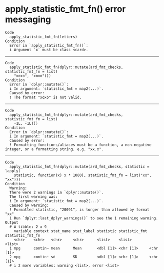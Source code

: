 # apply_statistic_fmt_fn() error messaging

    Code
      apply_statistic_fmt_fn(letters)
    Condition
      Error in `apply_statistic_fmt_fn()`:
      i Argument `x` must be class <card>.

---

    Code
      apply_statistic_fmt_fn(dplyr::mutate(ard_fmt_checks, statistic_fmt_fn = list(
        "xoxo", "xoxo")))
    Condition
      Error in `dplyr::mutate()`:
      i In argument: `statistic_fmt = map2(...)`.
      Caused by error:
      ! The format "xoxo" is not valid.

---

    Code
      apply_statistic_fmt_fn(dplyr::mutate(ard_fmt_checks, statistic_fmt_fn = list(
        -1L, -1L)))
    Condition
      Error in `dplyr::mutate()`:
      i In argument: `statistic_fmt = map2(...)`.
      Caused by error:
      ! Formatting functions/aliases must be a function, a non-negative integer, or a formatting string, e.g. "xx.x".

---

    Code
      apply_statistic_fmt_fn(dplyr::mutate(ard_fmt_checks, statistic = lapply(
        statistic, function(x) x * 1000), statistic_fmt_fn = list("xx", "xx")))
    Condition
      Warning:
      There were 2 warnings in `dplyr::mutate()`.
      The first warning was:
      i In argument: `statistic_fmt = map2(...)`.
      Caused by warning:
      ! Formatted statistic, "20091", is longer than allowed by format "xx"
      i Run `dplyr::last_dplyr_warnings()` to see the 1 remaining warning.
    Output
      # A tibble: 2 x 9
        variable context stat_name stat_label statistic statistic_fmt statistic_fmt_fn
        <chr>    <chr>   <chr>     <chr>      <list>    <list>        <list>          
      1 mpg      contin~ mean      Mean       <dbl [1]> <chr [1]>     <chr [1]>       
      2 mpg      contin~ sd        SD         <dbl [1]> <chr [1]>     <chr [1]>       
      # i 2 more variables: warning <list>, error <list>

